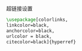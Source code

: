 # 

超链接设置

```tex
\usepackage[colorlinks,
linkcolor=black,
anchorcolor=black,
urlcolor = black,
citecolor=black]{hyperref}
```


